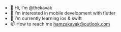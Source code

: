 - 👋 Hi, I’m @thekavak
- 👀 I’m interested in mobile development with flutter
- 🌱 I’m currently learning ios & swift
- 📫 How to reach me hamzakavak@outlook.com

<!---
thekavak/thekavak is a ✨ special ✨ repository because its `README.md` (this file) appears on your GitHub profile.
You can click the Preview link to take a look at your changes.
--->

